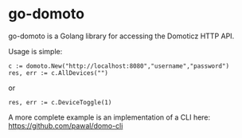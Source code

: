 # go-domoto

go-domoto is a Golang library for accessing the Domoticz HTTP API.

Usage is simple:

```golang
c := domoto.New("http://localhost:8080","username","password")
res, err := c.AllDevices("")
```
or
```golang
res, err := c.DeviceToggle(1)
```

A more complete example is an implementation of a CLI here:
https://github.com/pawal/domo-cli
